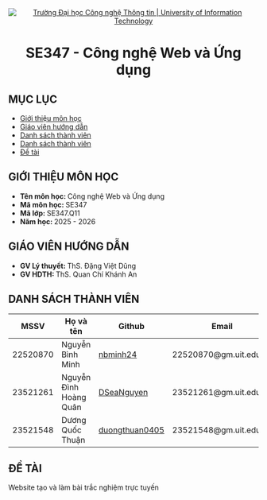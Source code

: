 <!-- Header -->
<div align="center">
  <a href="https://www.uit.edu.vn/" title="Trường Đại học Công nghệ Thông tin">
    <img src="https://i.imgur.com/WmMnSRt.png" alt="Trường Đại học Công nghệ Thông tin | University of Information Technology">
  </a>
</div>
<h1 align="center">SE347 - Công nghệ Web và Ứng dụng</h1>

<!-- Table of content -->

## MỤC LỤC

<ul>
    <li><a href="#giới-thiệu-môn-học">Giới thiệu môn học</a></li>
    <li><a href="#giáo-viên-hướng-dẫn">Giáo viên hướng dẫn</a></li>
    <li><a href="#danh-sách-thành-viên">Danh sách thành viên</a></li>
    <li><a href="#danh-sách-thành-viên">Danh sách thành viên</a></li>
    <li><a href="#đề-tài">Đề tài</a></li>
</ul>

<!-- Introduction to subject -->

## GIỚI THIỆU MÔN HỌC

<ul>
    <li><strong>Tên môn học: </strong>Công nghệ Web và Ứng dụng</li>
    <li><strong>Mã môn học: </strong>SE347</li>
    <li><strong>Mã lớp: </strong>SE347.Q11</li>
    <li><strong>Năm học: </strong>2025 - 2026</li>
</ul>

## GIÁO VIÊN HƯỚNG DẪN

<ul>
    <li><strong>GV Lý thuyết: </strong>ThS. Đặng Việt Dũng</li>
    <li><strong>GV HDTH: </strong>ThS. Quan Chí Khánh An</li>
</ul>

## DANH SÁCH THÀNH VIÊN

<table>
    <thead>
        <tr>
            <th>MSSV</th>
            <th>Họ và tên</th>
            <th>Github</th>
            <th>Email</th>
        </tr>
    </thead>
    <tbody>
        <tr>
            <td>22520870</td>
            <td>Nguyễn Bình Minh</td>
            <td><a href="https://github.com/nbminh24">nbminh24</a></td>
            <td>22520870@gm.uit.edu.vn</td>
        </tr>
        <tr>
            <td>23521261</td>
            <td>Nguyễn Đình Hoàng Quân</td>
            <td><a href="https://github.com/DSeaNguyen">DSeaNguyen</a></td>
            <td>23521261@gm.uit.edu.vn</td>
        </tr>
        <tr>
            <td>23521548</td>
            <td>Dương Quốc Thuận</td>
            <td><a href="https://github.com/duongthuan0405">duongthuan0405</a></td>
            <td>23521548@gm.uit.edu.vn</td>
        </tr>
    </tbody>
</table>

## ĐỀ TÀI

Website tạo và làm bài trắc nghiệm trực tuyến
